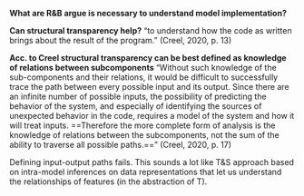 **What are R&B argue is necessary to understand model implementation?**


**Can structural transparency help?**
“to understand how the code as written brings about the result of the program.” (Creel, 2020, p. 13)


**Acc. to Creel structural transparency can be best defined as knowledge of relations between subcomponents** 
“Without such knowledge of the sub-components and their relations, it would be difficult to successfully trace the path between every possible input and its output. Since there are an infinite number of possible inputs, the possibility of predicting the behavior of the system, and especially of identifying the sources of unexpected behavior in the code, requires a model of the system and how it will treat inputs. ==Therefore the more complete form of analysis is the knowledge of relations between the subcomponents, not the sum of the ability to traverse all possible paths.==” (Creel, 2020, p. 17)

Defining input-output paths fails.
This sounds a lot like T&S approach based on intra-model inferences on data representations that let us understand the relationships of features (in the abstraction of T).


